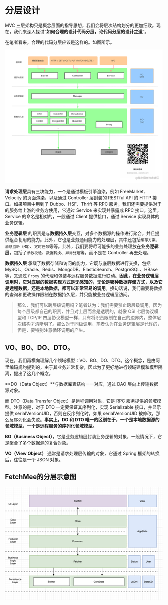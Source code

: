 # 分层设计

MVC 三层架构只是概念层面的指导思想，我们会将层次结构划分的更加细致。现在，我们来深入探讨“**如何合理的设计代码分层，论代码分层的设计之道**”。

在笔者看来，合理的代码分层应该是这样的。如图所示。

![Untitled](%E5%88%86%E5%B1%82%E8%AE%BE%E8%AE%A1%20e5f2ae8390fe4c3abd3c09d920577e83/Untitled.png)

**请求处理层**具有三块能力，一个是通过模板引擎渲染，例如 FreeMarket、Velocity 的页面渲染，以及通过 Controller 层封装的 RESTful API 的 HTTP 接口。如果项目中用到了 Dubbo、HSF、Thrift 等 RPC 服务，我们还需要提供对于的服务给上游的业务方使用，它通过 Service 来实现并暴露成 RPC 接口。这里，Service 的命名是相对的，一般通过 Client 提供接口，通过 Service 实现具体的业务逻辑。

**业务逻辑层** 的职责是与**数据持久层**交互，对多个数据源的操作进行聚合，并且提供组合复用的能力。此外，它也是业务通用能力的处理层，其中还包括`缓存方案`、`消息监听（MQ）`、`定时任务`等等。此外，我们要将尽可能多的业务处理放在**业务逻辑层**，包括了`参数校验`、`数据转换`、`异常处理`等，而不是在 Controller 再去处理。

**数据持久层** 承载了数据存储和访问的能力，它既与底层数据进行交换，包括 MySQL、Oracle、Redis、MongoDB、ElasticSearch、PostgreSQL、HBase 等，又通过 `Proxy` 的代理和包装与远程服务数据进行联动。**因此，在业务逻辑层调用时，它对底层的数据实现方式是无感知的，无论是哪种数据存储方式，以及它是远程数据，还是本地数据，都可以非常容易的调用**。换句话说，我们需要将数据的查询和更改操作限制在数据持久层，并只能被业务逻辑层访问。

> 那么，我们可以跨层级调用吗？笔者认为：我们需要禁止跨层级调用，因为每个层级都自己的职责，并且对上层而言是透明的，就像 OSI 七层协议模型和 TCP/IP 四层协议模型一样，只有将职责限制在自己的边界内，整体层次结构才清晰明了。那么对于同级调用，笔者认为在业务逻辑层是允许的，但是，要特别注意循环调用的产生。
> 

## VO、BO、DO、DTO。

现在，我们再横向理解几个领域模型：VO、BO、DO、DTO。这个概念，是由阿里编码规约提到的，由于其业务非常复杂，因此为了更好地进行领域建模和模型隔离，提出了这几个概念。

**DO（Data Object）**与数据库表结构一一对应，通过 DAO 层向上传输数据源对象。 

而 DTO（Data Transfer Object）是远程调用对象，它是 RPC 服务提供的领域模型。注意的是，对于 DTO 一定要保证其序列化，实现 Serializable 接口，并显示提供 serialVersionUID，否则在反序列化时，如果 serialVersionUID 被修改，那么反序列化会失败。**事实上，DO 和 DTO 唯一的区别在于，一个是本地数据源的领域模型，一个是远程服务的序列化领域模型。**

**BO（Business Object）**，它是业务逻辑层封装业务逻辑的对象，一般情况下，它是聚合了多个数据源的复合对象。

**VO（View Object）** 通常是请求处理层传输的对象，它通过 Spring 框架的转换后，往往是一个 JSON 对象。

## FetchMee的分层示意图

![Untitled](%E5%88%86%E5%B1%82%E8%AE%BE%E8%AE%A1%20e5f2ae8390fe4c3abd3c09d920577e83/Untitled%201.png)